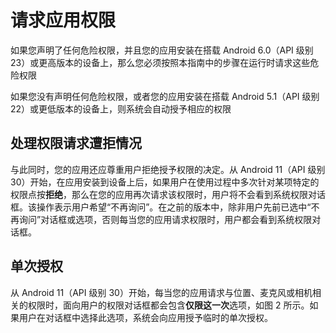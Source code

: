 # 请求应用权限

如果您声明了任何危险权限，并且您的应用安装在搭载 Android 6.0（API 级别 23）或更高版本的设备上，那么您必须按照本指南中的步骤在运行时请求这些危险权限

如果您没有声明任何危险权限，或者您的应用安装在搭载 Android 5.1（API 级别 22）或更低版本的设备上，则系统会自动授予相应的权限

## 处理权限请求遭拒情况

与此同时，您的应用还应尊重用户拒绝授予权限的决定。从 Android 11（API 级别 30）开始，在应用安装到设备上后，如果用户在使用过程中多次针对某项特定的权限点按**拒绝**，那么在您的应用再次请求该权限时，用户将不会看到系统权限对话框。该操作表示用户希望“不再询问”。在之前的版本中，除非用户先前已选中“不再询问”对话框或选项，否则每当您的应用请求权限时，用户都会看到系统权限对话框。

## 单次授权

从 Android 11（API 级别 30）开始，每当您的应用请求与位置、麦克风或相机相关的权限时，面向用户的权限对话框都会包含**仅限这一次**选项，如图 2 所示。如果用户在对话框中选择此选项，系统会向应用授予临时的单次授权。
